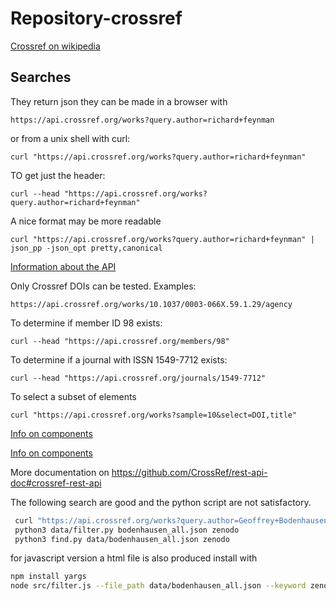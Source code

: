 # Repository-crossref

[Crossref on wikipedia](https://en.wikipedia.org/wiki/Crossref)

## Searches

They return json they can be made in a browser with
```
https://api.crossref.org/works?query.author=richard+feynman
```
or from a unix shell with curl:
```
curl "https://api.crossref.org/works?query.author=richard+feynman"
```
TO get just the header:
```
curl --head "https://api.crossref.org/works?query.author=richard+feynman"
```
A nice format may be more readable 
```
curl "https://api.crossref.org/works?query.author=richard+feynman" | json_pp -json_opt pretty,canonical
```


[Information about the API](https://github.com/CrossRef/rest-api-doc#crossref-rest-api)

Only Crossref DOIs can be tested.
Examples:
```
https://api.crossref.org/works/10.1037/0003-066X.59.1.29/agency
```
To determine if member ID 98 exists:
```
curl --head "https://api.crossref.org/members/98"
```

To determine if a journal with ISSN 1549-7712 exists:
```
curl --head "https://api.crossref.org/journals/1549-7712"
```
To select a subset of elements 
```
curl "https://api.crossref.org/works?sample=10&select=DOI,title"
```

[Info on components](https://github.com/CrossRef/rest-api-doc#resource-components)

[Info on components](https://github.com/CrossRef/rest-api-doc#resource-components-and-identifiers)

More documentation on https://github.com/CrossRef/rest-api-doc#crossref-rest-api

The following search are good and the python script are not satisfactory.


```zsh
 curl "https://api.crossref.org/works?query.author=Geoffrey+Bodenhausen&rows=1000" | json_pp -json_opt pretty,canonical>data/bodenhausen_all.json
 python3 data/filter.py bodenhausen_all.json zenodo
 python3 find.py data/bodenhausen_all.json zenodo

```


for javascript version a html file is also produced
install with 
```zsh
npm install yargs
node src/filter.js --file_path data/bodenhausen_all.json --keyword zenodo```
```
